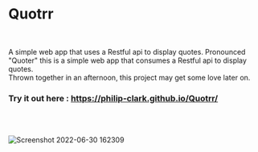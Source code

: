 
# Quotrr
<br>
 
A simple web app that uses a Restful api to display quotes. 
Pronounced "Quoter" this is
a simple web app that consumes a Restful api to display quotes. 
<br>Thrown together in an afternoon, this project may get some love later on.


### Try it out here : https://philip-clark.github.io/Quotrr/


<br>

<br>

![Screenshot 2022-06-30 162309](https://user-images.githubusercontent.com/56705400/176771804-50e7c09a-ce1e-4565-b25e-7e5d7a173983.png)
